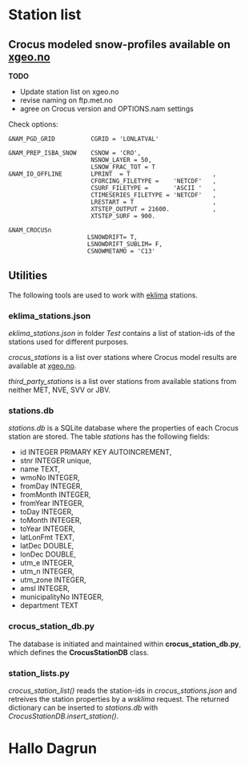

# Station list

## Crocus modeled snow-profiles available on [xgeo.no](http://www.xgeo.no/?p=snoskred)

**TODO**

- Update station list on xgeo.no
- revise naming on ftp.met.no
- agree on Crocus version and OPTIONS.nam settings

Check options:

    &NAM_PGD_GRID          CGRID = 'LONLATVAL'
    
    &NAM_PREP_ISBA_SNOW    CSNOW = 'CRO',
                           NSNOW_LAYER = 50,
                           LSNOW_FRAC_TOT = T
    &NAM_IO_OFFLINE        LPRINT  = T                       ,
                           CFORCING_FILETYPE =    'NETCDF'   ,
                           CSURF_FILETYPE =       'ASCII '   ,
                           CTIMESERIES_FILETYPE = 'NETCDF'   ,
                           LRESTART = T                      ,
                           XTSTEP_OUTPUT = 21600.            ,
                           XTSTEP_SURF = 900.
                           
    &NAM_CROCUSn
                          LSNOWDRIFT= T,
                          LSNOWDRIFT_SUBLIM= F,
                          CSNOWMETAMO = 'C13'


## Utilities

The following tools are used to work with [eklima](www.eklima.no) stations.

### eklima_stations.json
*eklima_stations.json* in folder *Test* contains a list of station-ids of the stations used for different purposes.

*crocus_stations* is a list over stations where Crocus model results are available at [xgeo.no](www.xgeo.no).

*third_party_stations* is a list over stations from available stations from neither MET, NVE, SVV or JBV.

### stations.db 
*stations.db* is a SQLite database where the properties of each Crocus station are stored.
The table *stations* has the following fields:

- id INTEGER PRIMARY KEY AUTOINCREMENT,
- stnr INTEGER unique,
- name TEXT,
- wmoNo INTEGER,
- fromDay INTEGER,
- fromMonth INTEGER,
- fromYear INTEGER,
- toDay INTEGER,
- toMonth INTEGER,
- toYear INTEGER,
- latLonFmt TEXT,
- latDec DOUBLE,
- lonDec DOUBLE,
- utm_e INTEGER,
- utm_n INTEGER,
- utm_zone INTEGER,
- amsl INTEGER,
- municipalityNo INTEGER,
- department TEXT

### crocus_station_db.py 
The database is initiated and maintained within **crocus_station_db.py**, which defines the **CrocusStationDB** class.

### station_lists.py

*crocus_station_list()*  reads the station-ids in *crocus_stations.json* and retreives the station properties by a 
*wsklima* request. The returned dictionary can be inserted to *stations.db* with *CrocusStationDB.insert_station()*.



# Hallo Dagrun
